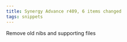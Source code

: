 ```yaml
---
title: Synergy Advance r409, 6 items changed
tags: snippets
---
```


Remove old nibs and supporting files
